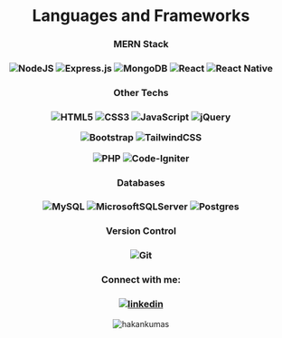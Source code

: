 <h1 align="center">Languages and Frameworks</h1>


<h3 align="center">MERN Stack</h3>
<h3 align="center">

![NodeJS](https://img.shields.io/badge/node.js-6DA55F?style=for-the-badge&logo=node.js&logoColor=white)
![Express.js](https://img.shields.io/badge/express.js-%23404d59.svg?style=for-the-badge&logo=express&logoColor=%2361DAFB)
![MongoDB](https://img.shields.io/badge/MongoDB-%234ea94b.svg?style=for-the-badge&logo=mongodb&logoColor=white)
![React](https://img.shields.io/badge/react-%2320232a.svg?style=for-the-badge&logo=react&logoColor=%2361DAFB)
![React Native](https://img.shields.io/badge/react_native-%2320232a.svg?style=for-the-badge&logo=react&logoColor=%2361DAFB)
</h3>


<h3 align="center">Other Techs</h3>
<h3 align="center">

![HTML5](https://img.shields.io/badge/html5-%23E34F26.svg?style=for-the-badge&logo=html5&logoColor=white)
![CSS3](https://img.shields.io/badge/css3-%231572B6.svg?style=for-the-badge&logo=css3&logoColor=white)
![JavaScript](https://img.shields.io/badge/javascript-%23323330.svg?style=for-the-badge&logo=javascript&logoColor=%23F7DF1E)
![jQuery](https://img.shields.io/badge/jquery-%230769AD.svg?style=for-the-badge&logo=jquery&logoColor=white)

![Bootstrap](https://img.shields.io/badge/bootstrap-%238511FA.svg?style=for-the-badge&logo=bootstrap&logoColor=white)
![TailwindCSS](https://img.shields.io/badge/tailwindcss-%2338B2AC.svg?style=for-the-badge&logo=tailwind-css&logoColor=white)

![PHP](https://img.shields.io/badge/php-%23777BB4.svg?style=for-the-badge&logo=php&logoColor=white)
![Code-Igniter](https://img.shields.io/badge/CodeIgniter-%23EF4223.svg?style=for-the-badge&logo=codeIgniter&logoColor=white)
</h3>


<h3 align="center">Databases</h3>
<h3 align="center">

![MySQL](https://img.shields.io/badge/mysql-4479A1.svg?style=for-the-badge&logo=mysql&logoColor=white)
![MicrosoftSQLServer](https://img.shields.io/badge/Microsoft%20SQL%20Server-CC2927?style=for-the-badge&logo=microsoft%20sql%20server&logoColor=white)
![Postgres](https://img.shields.io/badge/postgresql-%23316192.svg?style=for-the-badge&logo=postgresql&logoColor=white)
</h3>


<h3 align="center">Version Control</h3>
<h3 align="center">

![Git](https://img.shields.io/badge/git-%23F05033.svg?style=for-the-badge&logo=git&logoColor=white)

</h3>


<h3 align="center">Connect with me: <p>
<h3 align="center">

[![linkedin](https://img.shields.io/badge/linkedin-0A66C2?style=for-the-badge&logo=linkedin&logoColor=white)](https://www.linkedin.com/in/hakankumas/)
</h3>

<p align="center"> <img src="https://komarev.com/ghpvc/?username=hakankumas&label=Profile%20views&color=0e75b6&style=flat" alt="hakankumas" /></p>
